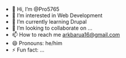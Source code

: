 - 👋 Hi, I’m @Pro5765
- 👀 I’m interested in Web Development 
- 🌱 I’m currently learning Drupal
- 💞️ I’m looking to collaborate on ...
- 📫 How to reach me arkbarua16@gmail.com
- 😄 Pronouns: he/him
- ⚡ Fun fact: ...

<!---
Pro5765/Pro5765 is a ✨ special ✨ repository because its `README.md` (this file) appears on your GitHub profile.
You can click the Preview link to take a look at your changes.
--->
